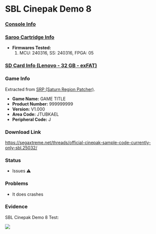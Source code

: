 # SBL Cinepak Demo 8

### [Console Info](../../../../../Info/Consoles/VA13/README.md)

### [Saroo Cartridge Info](../../../../../Info/Cartridges/RetroGameParadiseStore/1.32F/README.md)

- <b>Firmwares Tested:</b>
  1. MCU: 240316, SS: 240316, FPGA: 05

### [SD Card Info (Lenovo - 32 GB - exFAT)](../../../../../Info/SdCards/Lenovo/32GB/exfat/README.md)

### Game Info

Extracted from [SRP (Saturn Region Patcher)](https://segaxtreme.net/resources/saturn-region-patcher.81/download).

- <b>Game Name:</b> GAME TITLE
- <b>Product Number:</b> 999999999
- <b>Version:</b> V1.000
- <b>Area Code:</b> JTUBKAEL
- <b>Peripheral Code:</b> J

### Download Link

https://segaxtreme.net/threads/official-cinepak-sample-code-currently-only-sbl.25032/

### Status

- Issues :warning:

### Problems

- It does crashes

### Evidence

SBL Cinepak Demo 8 Test:

[![](https://img.youtube.com/vi/88pauwl5614/0.jpg)](https://www.youtube.com/watch?v=88pauwl5614)
